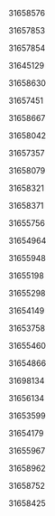 31658576

31657853

31657854

31645129

31658630

31657451

31658667

31658042

31657357

31658079

31658321

31658371

31655756

31654964

31655948

31655198

31655298

31654149

31653758

31655460

31654866

31698134

31656134

31653599

31654179

31655967

31658962

31658752

31658425

